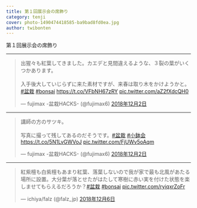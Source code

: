 ```yaml
---
title: 第１回展示会の席飾り
category: tenji
cover: photo-1490474418585-ba9bad8fd0ea.jpg
author: twibonten
---
```


第１回展示会の席飾り

---

<blockquote class="twitter-tweet" data-lang="ja"><p lang="ja" dir="ltr">出猩々も紅葉してきました。カエデと見間違えるような、３裂の葉がいくつかあります。<br><br>入手後大していじらずに来た素材ですが、来春は取り木をかけようかと。<a href="https://twitter.com/hashtag/%E7%9B%86%E6%A0%BD?src=hash&amp;ref_src=twsrc%5Etfw">#盆栽</a> <a href="https://twitter.com/hashtag/bonsai?src=hash&amp;ref_src=twsrc%5Etfw">#bonsai</a> <a href="https://t.co/VFbNH67zRY">https://t.co/VFbNH67zRY</a> <a href="https://t.co/aZ2fXdcQH0">pic.twitter.com/aZ2fXdcQH0</a></p>&mdash; fujimax -盆栽HACKS- (@fujimax6) <a href="https://twitter.com/fujimax6/status/1069246997964775434?ref_src=twsrc%5Etfw">2018年12月2日</a></blockquote>

---

<blockquote class="twitter-tweet" data-lang="ja"><p lang="ja" dir="ltr">講師の方のサツキ。<br><br>写真に撮って残してあるのだそうです。<a href="https://twitter.com/hashtag/%E7%9B%86%E6%A0%BD?src=hash&amp;ref_src=twsrc%5Etfw">#盆栽</a> <a href="https://twitter.com/hashtag/%E5%B0%8F%E9%89%A2%E4%BC%9A?src=hash&amp;ref_src=twsrc%5Etfw">#小鉢会</a> <a href="https://t.co/5N1LvGWVoJ">https://t.co/5N1LvGWVoJ</a> <a href="https://t.co/FjUWv5oAqm">pic.twitter.com/FjUWv5oAqm</a></p>&mdash; fujimax -盆栽HACKS- (@fujimax6) <a href="https://twitter.com/fujimax6/status/1069186555997286400?ref_src=twsrc%5Etfw">2018年12月2日</a></blockquote>

---

<blockquote class="twitter-tweet" data-lang="ja"><p lang="ja" dir="ltr">紅紫檀も白紫檀もあまり紅葉、落葉しないので我が家で最も北風があたる場所に設置。大分葉が落とせたがはたして寒樹に赤い実を付けた状態を楽しませてもらえるだろうか？<a href="https://twitter.com/hashtag/%E7%9B%86%E6%A0%BD?src=hash&amp;ref_src=twsrc%5Etfw">#盆栽</a> <a href="https://twitter.com/hashtag/bonsai?src=hash&amp;ref_src=twsrc%5Etfw">#bonsai</a> <a href="https://t.co/ryiqxrZoFr">pic.twitter.com/ryiqxrZoFr</a></p>&mdash; ichiya/falz (@falz_jp) <a href="https://twitter.com/falz_jp/status/1070519588855603201?ref_src=twsrc%5Etfw">2018年12月6日</a></blockquote>

